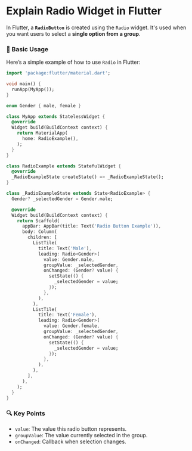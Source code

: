 # Explain Radio Widget in Flutter  

In Flutter, a **`RadioButton`** is created using the `Radio` widget. It's used when you want users to select a **single option from a group**.

### 📌 Basic Usage

Here’s a simple example of how to use `Radio` in Flutter:

```dart
import 'package:flutter/material.dart';

void main() {
  runApp(MyApp());
}

enum Gender { male, female }

class MyApp extends StatelessWidget {
  @override
  Widget build(BuildContext context) {
    return MaterialApp(
      home: RadioExample(),
    );
  }
}

class RadioExample extends StatefulWidget {
  @override
  _RadioExampleState createState() => _RadioExampleState();
}

class _RadioExampleState extends State<RadioExample> {
  Gender? _selectedGender = Gender.male;

  @override
  Widget build(BuildContext context) {
    return Scaffold(
      appBar: AppBar(title: Text('Radio Button Example')),
      body: Column(
        children: [
          ListTile(
            title: Text('Male'),
            leading: Radio<Gender>(
              value: Gender.male,
              groupValue: _selectedGender,
              onChanged: (Gender? value) {
                setState(() {
                  _selectedGender = value;
                });
              },
            ),
          ),
          ListTile(
            title: Text('Female'),
            leading: Radio<Gender>(
              value: Gender.female,
              groupValue: _selectedGender,
              onChanged: (Gender? value) {
                setState(() {
                  _selectedGender = value;
                });
              },
            ),
          ),
        ],
      ),
    );
  }
}
```

### 🔍 Key Points

* `value`: The value this radio button represents.
* `groupValue`: The value currently selected in the group.
* `onChanged`: Callback when selection changes.

